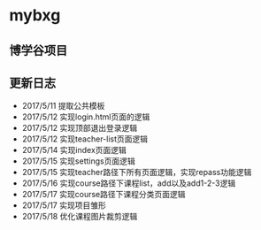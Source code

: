 # mybxg
## 博学谷项目

## 更新日志
* 2017/5/11  提取公共模板
* 2017/5/12 实现login.html页面的逻辑
* 2017/5/12 实现顶部退出登录逻辑
* 2017/5/12 实现teacher-list页面逻辑
* 2017/5/14 实现index页面逻辑
* 2017/5/15 实现settings页面逻辑
* 2017/5/15 实现teacher路径下所有页面逻辑，实现repass功能逻辑
* 2017/5/16 实现course路径下课程list，add以及add1-2-3逻辑
* 2017/5/17 实现course路径下课程分类页面逻辑
* 2017/5/17 实现项目雏形
* 2017/5/18 优化课程图片裁剪逻辑

